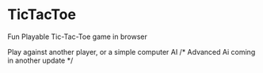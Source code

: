# TicTacToe
Fun Playable Tic-Tac-Toe game in browser

Play against another player, or a simple computer AI
/* Advanced Ai coming in another update */
